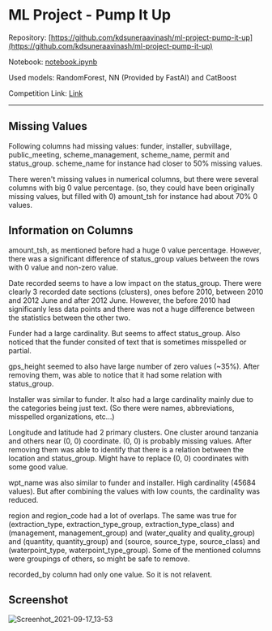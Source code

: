 # ML Project - Pump It Up

Repository: [https://github.com/kdsuneraavinash/ml-project-pump-it-up](https://github.com/kdsuneraavinash/ml-project-pump-it-up)

Notebook: [notebook.ipynb](https://github.com/kdsuneraavinash/ml-project-pump-it-up/blob/master/notebook.ipynb)

Used models: RandomForest, NN (Provided by FastAI) and CatBoost

Competition Link: [Link](https://www.drivendata.org/competitions/7/pump-it-up-data-mining-the-water-table)

---

## Missing Values

Following columns had missing values: funder, installer, subvillage, public_meeting, scheme_management, scheme_name, permit and status_group. scheme_name for instance had closer to 50% missing values. 

There weren't missing values in numerical columns, but there were several columns with big 0 value percentage. (so, they could have been originally missing values, but filled with 0) amount_tsh for instance had about 70% 0 values.

## Information on Columns

amount_tsh, as mentioned before had a huge 0 value percentage. However, there was a significant difference of status_group values between the rows with 0 value and non-zero value.

Date recorded seems to have a low impact on the status_group. There were clearly 3 recorded date sections (clusters),  ones before 2010, between 2010 and  2012 June and after 2012 June. However, the before 2010 had significanly less data points and there was not a huge difference between the statistics between the other two.

Funder had a large cardinality. But seems to affect status_group. Also noticed that the funder consited of text that is sometimes misspelled or partial.

gps_height seemed to also have large number of zero values (~35%). After removing them, was able to notice that it had some relation with status_group.

Installer was similar to funder. It also had a large cardinality mainly due to the categories being just text. (So there were names, abbreviations, misspelled organizations, etc...)

Longitude and latitude had 2 primary clusters. One cluster around  tanzania and others near (0, 0) coordinate. (0, 0) is probably missing values. After removing them was able to identify that there is a relation between the location and status_group. Might have to replace (0, 0) coordinates with some good value.

wpt_name was also similar to funder and installer. High cardinality (45684 values). But after combining the values with low counts, the cardinality was reduced.

region and region_code had a lot of overlaps. The same was true for (extraction_type, extraction_type_group, extraction_type_class) and (management, management_group) and (water_quality and quality_group) and (quantity, quantity_group) and (source, source_type, source_class) and (waterpoint_type, waterpoint_type_group). Some of the mentioned columns were groupings of others, so might be safe to remove.

recorded_by column had only one value. So it is not relavent.

## Screenshot

![Screenhot_2021-09-17_13-53](https://user-images.githubusercontent.com/34407567/133750385-ad102f83-17a0-4ab3-9038-47ad30b1deea.png)


